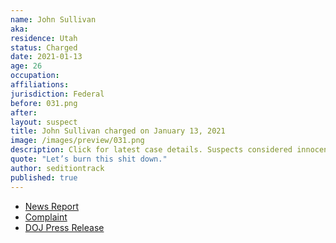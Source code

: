 ```yaml
---
name: John Sullivan
aka:
residence: Utah
status: Charged
date: 2021-01-13
age: 26
occupation:
affiliations:
jurisdiction: Federal
before: 031.png
after:
layout: suspect
title: John Sullivan charged on January 13, 2021
image: /images/preview/031.png
description: Click for latest case details. Suspects considered innocent until proven guilty.
quote: "Let’s burn this shit down."
author: seditiontrack
published: true
---
```


- [News Report](https://www.politico.com/news/2021/01/14/liberal-activist-charged-capitol-riot-459553)
- [Complaint](https://extremism.gwu.edu/sites/g/files/zaxdzs2191/f/John%20Earle%20Sullivan%20Affidavit%20in%20Support%20of%20Criminal%20Complaint.pdf)
- [DOJ Press Release](https://www.justice.gov/usao-dc/pr/utah-man-charged-federal-court-following-events-united-states-capitol)
